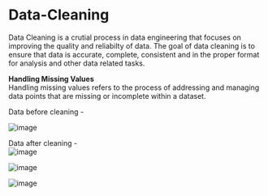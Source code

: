# Data-Cleaning

Data Cleaning is a crutial process in data engineering that focuses on improving the quality and reliabilty of data. The goal of data cleaning is to ensure that data is accurate, complete, consistent and in the proper format for analysis and other data related tasks.


**Handling Missing Values**   
Handling missing values refers to the process of addressing and managing data points that are missing or incomplete within a dataset.

Data before cleaning -  

![image](https://github.com/RajkumariDaur11/Data-Cleaning/assets/114231752/6ba898a8-d542-4f3f-a85b-854f49721383)


Data after cleaning -   
![image](https://github.com/RajkumariDaur11/Data-Cleaning/assets/114231752/1d2e0e3c-ea25-4273-b8b5-0a050298155c)



![image](https://github.com/RajkumariDaur11/Data-Cleaning/assets/114231752/465580d1-643c-4697-8662-2f612aae957f)


![image](https://github.com/RajkumariDaur11/Data-Cleaning/assets/114231752/4a6034db-be2b-49a9-aebb-52dec4ab3af3)


